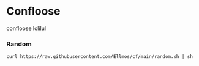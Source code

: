 # Confloose
confloose lolilul

### Random
```
curl https://raw.githubusercontent.com/Ellmos/cf/main/random.sh | sh
```
